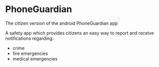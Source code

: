 PhoneGuardian
===========
The citizen version of the android PhoneGuardian app

A safety app which provides citizens an easy way to report and receive notifications regarding:
+ crime
+ fire emergencies
+ medical emergencies

